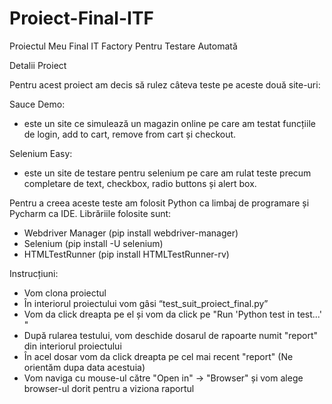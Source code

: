 # Proiect-Final-ITF
Proiectul Meu Final IT Factory Pentru Testare Automată

Detalii Proiect

Pentru acest proiect am decis să rulez câteva teste pe aceste două site-uri:

Sauce Demo: 
- este un site ce simulează un magazin online pe care am testat funcțiile de login, add to cart, remove from cart și checkout.

Selenium Easy: 
- este un site de testare pentru selenium pe care am rulat teste precum completare de text, checkbox, radio buttons și alert box.

Pentru a creea aceste teste am folosit Python ca limbaj de programare și Pycharm ca IDE.
Librăriile folosite sunt:
- Webdriver Manager (pip install webdriver-manager)
- Selenium (pip install -U selenium)
- HTMLTestRunner (pip install HTMLTestRunner-rv)

Instrucțiuni:
- Vom clona proiectul
- În interiorul proiectului vom gâsi “test_suit_proiect_final.py”
- Vom da click dreapta pe el și vom da click pe "Run 'Python test in test...' "
- După rularea testului, vom deschide dosarul de rapoarte numit "report" din interiorul proiectului 
- În acel dosar vom da click dreapta pe cel mai recent "report" (Ne orientăm dupa data acestuia)
- Vom naviga cu mouse-ul către "Open in" -> "Browser" și vom alege browser-ul dorit pentru a viziona raportul
